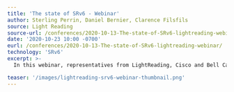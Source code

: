 ```yaml
---
title: 'The state of SRv6 - Webinar'
author: Sterling Perrin, Daniel Bernier, Clarence Filsfils
source: Light Reading
source-url: /conferences/2020-10-13-The-state-of-SRv6-lightreading-webinar/
date: '2020-10-23 10:00 -0700'
eurl: /conferences/2020-10-13-The-state-of-SRv6-lightreading-webinar/
technology: 'SRv6'
excerpt: >-
  In this webinar, representatives from LightReading, Cisco and Bell Canada explore the state of SRv6 (SR with IPv6 data plane) and explain how it enhances all SR MPLS capabilities – simplification, resiliency, traffic engineering.

teaser: '/images/lightreading-srv6-webinar-thumbnail.png'
---
```


